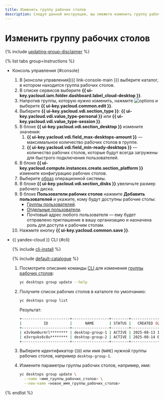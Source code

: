 ```yaml
---
title: Изменить группу рабочих столов
description: Следуя данной инструкции, вы сможете изменить группу рабочих столов.
---
```


# Изменить группу рабочих столов

{% include [updating-group-disclaimer](../../../_includes/cloud-desktop/updating-group-disclaimer.md) %}

{% list tabs group=instructions %}

- Консоль управления {#console}

  1. В [консоли управления]({{ link-console-main }}) выберите каталог, в котором находится группа рабочих столов.
  1. В списке сервисов выберите **{{ ui-key.yacloud.iam.folder.dashboard.label_cloud-desktop }}**.
  1. Напротив группы, которую нужно изменить, нажмите ![options](../../../_assets/console-icons/ellipsis.svg) и выберите **{{ ui-key.yacloud.common.edit }}**.
  1. Выберите **{{ ui-key.yacloud.vdi.section_type }}**: **{{ ui-key.yacloud.vdi.value_type-personal }}** или **{{ ui-key.yacloud.vdi.value_type-session }}**.
  1. В блоке **{{ ui-key.yacloud.vdi.section_desktop }}** измените значения:
     1. **{{ ui-key.yacloud.vdi.field_max-desktops-amount }}** — максимальное количество рабочих столов в группе.
     1. **{{ ui-key.yacloud.vdi.field_min-ready-desktops }}** — количество рабочих столов, которые будут всегда загружены для быстрого подключения пользователей.
  1. В блоке **{{ ui-key.yacloud.compute.instances.create.section_platform }}** измените конфигурацию рабочих столов.
  1. Выберите [образ](../../concepts/images.md) операционной системы.
  1. В блоке **{{ ui-key.yacloud.vdi.section_disks }}** увеличьте размер рабочего диска.
  1. В блоке **Пользователи рабочих столов** нажмите **Добавить пользователей** и укажите, кому будут доступны рабочие столы:
     * [Группы пользователей](../../../iam/concepts/access-control/public-group.md).
     * [Отдельные пользователи](../../../iam/concepts/users/accounts.md).
     * Почтовый адрес любого пользователя — ему будет отправлено приглашение в вашу организацию и назначена роль для доступа к рабочим столам.
  1. Нажмите кнопку **{{ ui-key.yacloud.common.save }}**.

- {{ yandex-cloud }} CLI {#cli}

  {% include [cli-install](../../../_includes/cli-install.md) %}

  {% include [default-catalogue](../../../_includes/default-catalogue.md) %}

  1. Посмотрите описание команды [CLI](../../../cli/index.yaml) для изменения [группы рабочих столов](../../../cloud-desktop/concepts/desktops-and-groups.md):

      ```bash
      yc desktops group update --help
      ```

  1. Получите список рабочих столов в каталоге по умолчанию:

      ```bash
      yc desktops group list
      ```

      Результат:

      ```bash
      +----------------------+-----------------+--------+---------------------+
      |          ID          |      NAME       | STATUS |   CREATED (UTC-0)   |
      +----------------------+-----------------+--------+---------------------+
      | e3v9om0ur4rl******** | desktop-group-1 | ACTIVE | 2025-08-13 13:01:44 |
      | e3vrquks6c8u******** | desktop-group-2 | ACTIVE | 2025-08-14 06:21:16 |
      +----------------------+-----------------+--------+---------------------+
      ```

  1. Выберите идентификатор (`ID`) или имя (`NAME`) нужной группы рабочих столов, например `desktop-group-1`.
  1. Измените параметры группы рабочих столов, например, имя:

      ```bash
      yc desktops group update \
        --name <имя_группы_рабочих_столов> \
        --new-name <новое_имя_группы_рабочих_столов>
      ```

{% endlist %}
